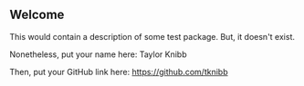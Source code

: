 ## Welcome

This would contain a description of some test package. But, it doesn't exist.

Nonetheless, put your name here: Taylor Knibb

Then, put your GitHub link here: https://github.com/tknibb 